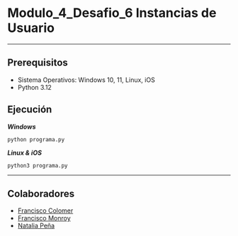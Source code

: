 # Modulo_4_Desafio_6 Instancias de Usuario



------------------------------------------

## Prerequisitos

- Sistema Operativos: Windows 10, 11, Linux, iOS
- Python 3.12

## Ejecución

***Windows***

`python programa.py`

***Linux & iOS***

`python3 programa.py`

------------------------------------------
## Colaboradores
- [Francisco Colomer](https://github.com/Cy5k0) 
- [Francisco Monroy](https://github.com/fmonroy75)
- [Natalia Peña](https://github.com/StudentNPD)
